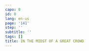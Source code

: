 ```yaml
---
capo: 0
id: 0
lang: en-us
page: '141'
step: ''
subtitle: ''
tags: []
title: IN THE MIDST OF A GREAT CROWD
---
```

